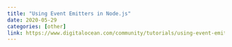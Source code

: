 ```yaml
---
title: "Using Event Emitters in Node.js"
date: 2020-05-29
categories: [other]
link: https://www.digitalocean.com/community/tutorials/using-event-emitters-in-node-js
---
```

